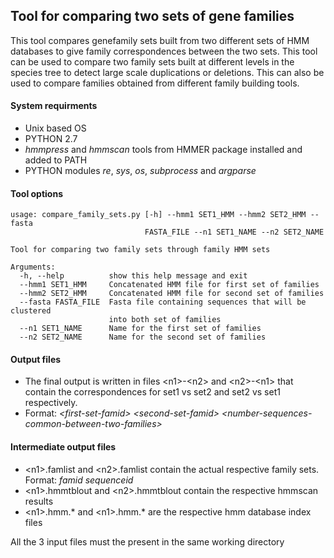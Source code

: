 ## Tool for comparing two sets of gene families 

This tool compares genefamily sets built from two different sets of HMM databases to give family correspondences between the two sets. This tool can be used to compare two family sets built at different levels in the species tree to detect large scale duplications or deletions. This can also be used to compare families obtained from different family building tools.  

#### System requirments
* Unix based OS
* PYTHON 2.7
* _hmmpress_ and _hmmscan_ tools from HMMER package installed and added to PATH
* PYTHON modules _re_, _sys_, _os_, _subprocess_ and _argparse_


#### Tool options
```
usage: compare_family_sets.py [-h] --hmm1 SET1_HMM --hmm2 SET2_HMM --fasta
                              FASTA_FILE --n1 SET1_NAME --n2 SET2_NAME

Tool for comparing two family sets through family HMM sets

Arguments:
  -h, --help          show this help message and exit
  --hmm1 SET1_HMM     Concatenated HMM file for first set of families
  --hmm2 SET2_HMM     Concatenated HMM file for second set of families
  --fasta FASTA_FILE  Fasta file containing sequences that will be clustered
                      into both set of families
  --n1 SET1_NAME      Name for the first set of families
  --n2 SET2_NAME      Name for the second set of families
```


#### Output files

* The final output is written in files \<n1\>-\<n2\> and \<n2\>-\<n1\> that contain the correspondences for set1 vs set2 and set2 vs set1 respectively.
* Format: _\<first-set-famid\>_ _\<second-set-famid\>_ _\<number-sequences-common-between-two-families\>_

#### Intermediate output files
* \<n1\>.famlist and \<n2\>.famlist contain the actual respective family sets. Format: _famid_ _sequenceid_
* \<n1\>.hmmtblout and \<n2\>.hmmtblout contain the respective hmmscan results
* \<n1\>.hmm.\* and \<n1\>.hmm.\* are the respective hmm database index files  


All the 3 input files must the present in the same working directory
	
